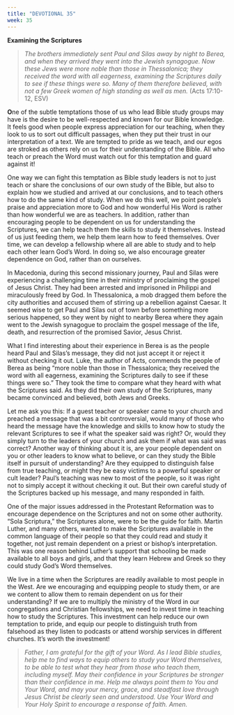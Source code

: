 ```yaml
---
title: "DEVOTIONAL 35"
week: 35
---
```


**Examining the Scriptures**

> *The brothers immediately sent Paul and Silas away by night to Berea,
> and when they arrived they went into the Jewish synagogue. Now these
> Jews were more noble than those in Thessalonica; they received the
> word with all eagerness, examining the Scriptures daily to see if
> these things were so. Many of them therefore believed, with not a few
> Greek women of high standing as well as men.* (Acts 17:10-12, ESV)

**O**ne of the subtle temptations those of us who lead Bible study
groups may have is the desire to be well-respected and known for our
Bible knowledge. It feels good when people express appreciation for our
teaching, when they look to us to sort out difficult passages, when they
put their trust in our interpretation of a text. We are tempted to pride
as we teach, and our egos are stroked as others rely on us for their
understanding of the Bible. All who teach or preach the Word must watch
out for this temptation and guard against it!

One way we can fight this temptation as Bible study leaders is not to
just teach or share the conclusions of our own study of the Bible, but
also to explain how we studied and arrived at our conclusions, and to
teach others how to do the same kind of study. When we do this well, we
point people’s praise and appreciation more to God and how wonderful His
Word is rather than how wonderful we are as teachers. In addition,
rather than encouraging people to be dependent on us for understanding
the Scriptures, we can help teach them the skills to study it
themselves. Instead of us just feeding them, we help them learn how to
feed themselves. Over time, we can develop a fellowship where all are
able to study and to help each other learn God’s Word. In doing so, we
also encourage greater dependence on God, rather than on ourselves.

In Macedonia, during this second missionary journey, Paul and Silas were
experiencing a challenging time in their ministry of proclaiming the
gospel of Jesus Christ. They had been arrested and imprisoned in
Philippi and miraculously freed by God. In Thessalonica, a mob dragged
them before the city authorities and accused them of stirring up a
rebellion against Caesar. It seemed wise to get Paul and Silas out of
town before something more serious happened, so they went by night to
nearby Berea where they again went to the Jewish synagogue to proclaim
the gospel message of the life, death, and resurrection of the promised
Savior, Jesus Christ.

What I find interesting about their experience in Berea is as the people
heard Paul and Silas’s message, they did not just accept it or reject it
without checking it out. Luke, the author of Acts, commends the people
of Berea as being “more noble than those in Thessalonica; they received
the word with all eagerness, examining the Scriptures daily to see if
these things were so.” They took the time to compare what they heard
with what the Scriptures said. As they did their own study of the
Scriptures, many became convinced and believed, both Jews and Greeks.

Let me ask you this: If a guest teacher or speaker came to your church
and preached a message that was a bit controversial, would many of those
who heard the message have the knowledge and skills to know how to study
the relevant Scriptures to see if what the speaker said was right? Or,
would they simply turn to the leaders of your church and ask them if
what was said was correct? Another way of thinking about it is, are your
people dependent on you or other leaders to know what to believe, or can
they study the Bible itself in pursuit of understanding? Are they
equipped to distinguish false from true teaching, or might they be easy
victims to a powerful speaker or cult leader? Paul’s teaching was new to
most of the people, so it was right not to simply accept it without
checking it out. But their own careful study of the Scriptures backed up
his message, and many responded in faith.

One of the major issues addressed in the Protestant Reformation was to
encourage dependence on the Scriptures and not on some other authority.
“Sola Scriptura,” the Scriptures alone, were to be the guide for faith.
Martin Luther, and many others, wanted to make the Scriptures available
in the common language of their people so that they could read and study
it together, not just remain dependent on a priest or bishop’s
interpretation. This was one reason behind Luther’s support that
schooling be made available to all boys and girls, and that they learn
Hebrew and Greek so they could study God’s Word themselves.

We live in a time when the Scriptures are readily available to most
people in the West. Are we encouraging and equipping people to study
them, or are we content to allow them to remain dependent on us for
their understanding? If we are to multiply the ministry of the Word in
our congregations and Christian fellowships, we need to invest time in
teaching how to study the Scriptures. This investment can help reduce
our own temptation to pride, and equip our people to distinguish truth
from falsehood as they listen to podcasts or attend worship services in
different churches. It’s worth the investment!

> *Father, I am grateful for the gift of your Word. As I lead Bible
> studies, help me to find ways to equip others to study your Word
> themselves, to be able to test what they hear from those who teach
> them, including myself. May their confidence in your Scriptures be
> stronger than their confidence in me. Help me always point them to You
> and Your Word, and may your mercy, grace, and steadfast love through
> Jesus Christ be clearly seen and understood. Use Your Word and Your
> Holy Spirit to encourage a response of faith. Amen.*
